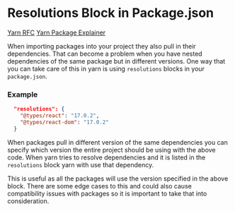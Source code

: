# Resolutions Block in Package.json

[Yarn RFC](https://github.com/yarnpkg/rfcs/blob/master/implemented/0000-selective-versions-resolutions.md)
[Yarn Package Explainer](https://yarnpkg.com/configuration/manifest/#resolutions)


When importing packages into your project they also pull in their dependencies. That can become a problem when you have nested dependencies of the same package but in different versions. One way that you can take care of this in yarn is using `resolutions` blocks in your `package.json`.

### Example

```json
  "resolutions": {
    "@types/react": "17.0.2",
    "@types/react-dom": "17.0.2"
  }
```

When packages pull in different version of the same dependencies you can specify which version the entire project should be using with the above code. When yarn tries to resolve dependencies and it is listed in the `resolutions` block yarn with use that dependency. 

This is useful as all the packages will use the version specified in the above block. There are some edge cases to this and could also cause compatibility issues with packages so it is important to take that into consideration.